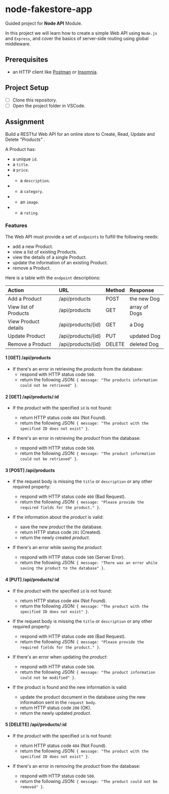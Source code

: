 # node-fakestore-app

Guided project for **Node API** Module.

In this project we will learn how to create a simple Web API using `Node.js` and `Express`, and cover the basics of server-side routing using global middleware.

## Prerequisites

- an HTTP client like [Postman](https://www.getpostman.com/downloads/) or [Insomnia](https://insomnia.rest/download/).

## Project Setup

- [ ] Clone this repository.
- [ ] Open the project folder in VSCode.

## Assignment

Build a RESTful Web API for an online store to Create, Read, Update and Delete _"Products"_ .

A Product has:

- a unique `id`.
- a `title`.
- a `price`.
- - a `description`.
- - a `category`.
- - an `image`.
- - a `rating`.

### Features

The Web API must provide a set of `endpoints` to fulfill the following needs:

- add a new Product.
- view a list of existing Products.
- view the details of a single Product.
- update the information of an existing Product.
- remove a Product.

Here is a table with the `endpoint` descriptions:

| Action                    | URL                    | Method | Response          |
| :------------------------ | :--------------------- | :----- | :---------------- |
| Add a Product             | /api/products          | POST   | the new Dog       |
| View list of Products     | /api/products          | GET    | array of Dogs     |
| View Product details      | /api/products/{id}     | GET    | a Dog             |
| Update Product            | /api/products/{id}     | PUT    | updated Dog       |
| Remove a Product          | /api/products/{id}     | DELETE | deleted Dog       |

#### 1 [GET] /api/products 

- If there's an error in retrieving the _products_ from the database:
  - respond with HTTP status code `500`.
  - return the following JSON: `{ message: "The products information could not be retrieved" }`.

#### 2 [GET] /api/products/:id

- If the _product_ with the specified `id` is not found:

  - return HTTP status code `404` (Not Found).
  - return the following JSON: `{ message: "The product with the specified ID does not exist" }`.

- If there's an error in retrieving the _product_ from the database:
  - respond with HTTP status code `500`.
  - return the following JSON: `{ message: "The product information could not be retrieved" }`.

#### 3 [POST] /api/products

- If the request body is missing the `title` or `description` or any other required property:

  - respond with HTTP status code `400` (Bad Request).
  - return the following JSON: `{ message: "Please provide the required fields for the product." }`.

- If the information about the _product_ is valid:

  - save the new _product_ the the database.
  - return HTTP status code `201` (Created).
  - return the newly created _product_.

- If there's an error while saving the _product_:
  - respond with HTTP status code `500` (Server Error).
  - return the following JSON: `{ message: "There was an error while saving the product to the database" }`.

#### 4 [PUT] /api/products/:id

- If the _product_ with the specified `id` is not found:

  - return HTTP status code `404` (Not Found).
  - return the following JSON: `{ message: "The product with the specified ID does not exist" }`.

- If the request body is missing the `title` or `description` or any other required property:

  - respond with HTTP status code `400` (Bad Request).
  - return the following JSON: `{ message: "Please provide the required fields for the product." }`.

- If there's an error when updating the _product_:

  - respond with HTTP status code `500`.
  - return the following JSON: `{ message: "The product information could not be modified" }`.

- If the product is found and the new information is valid:

  - update the product document in the database using the new information sent in the `request body`.
  - return HTTP status code `200` (OK).
  - return the newly updated _product_.

#### 5 [DELETE] /api/products/:id

- If the _product_ with the specified `id` is not found:

  - return HTTP status code `404` (Not Found).
  - return the following JSON: `{ message: "The product with the specified ID does not exist" }`.

- If there's an error in removing the _product_ from the database:

  - respond with HTTP status code `500`.
  - return the following JSON: `{ message: "The product could not be removed" }`.
